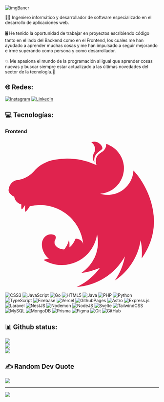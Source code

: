 <!-- ![github-header-image(1)](https://github.com/Juanqxk/Juanqxk/assets/86135476/713fa95e-a4c8-4385-bbd2-a3e7e186d228) -->
###
![imgBaner](https://github.com/Juanqx/Juanqx/assets/86135476/d1bc1baf-bc0b-4c33-ac21-56eb91b25f4f)

<!-- # 💫 Sobre Mí: -->
🧑‍💻 Ingeniero informático y desarrollador de software especializado en el desarrollo de aplicaciones web.
<br/><br/>
🖥️ He tenido la oportunidad de trabajar en proyectos escribiendo código tanto en el lado del Backend como en el Frontend, los cuales me han ayudado a aprender muchas cosas y me han impulsado a seguir mejorando e irme superando como persona y como desarrollador.
<br/><br/>
💥 Me apasiona el mundo de la programación al igual que aprender cosas nuevas y buscar siempre estar actualizado a las últimas novedades del sector de la tecnología.🎯

## 🌐 Redes:
[![Instagram](https://img.shields.io/badge/Instagram-%23E4405F.svg?style=for-the-badge&logo=Instagram&logoColor=white)](https://instagram.com/juanqx_) [![LinkedIn](https://img.shields.io/badge/LinkedIn-%230077B5.svg?style=for-the-badge&target=blank&logo=linkedin&logoColor=white)](https://linkedin.com/in/juanqx)

## 💻 Tecnologías:
### Frontend
<svg viewBox="0 0 264.6 255.6" xmlns="http://www.w3.org/2000/svg"><path d="M153.3 4.2c-1.8 0-3.5.4-5 1 3.3 2.1 5.1 5 6 8.3 0 .5.2.8.3 1.3l.1 1.1c.3 5.7-1.5 6.4-2.7 9.8-1.9 4.3-1.4 9 .9 12.7.2.5.4 1 .8 1.4-2.5-16.3 11.1-18.8 13.7-23.9.2-4.4-3.5-7.4-6.4-9.5a14.3 14.3 0 0 0-7.7-2.2zM174 8c-.3 1.5 0 1.1-.1 1.9l-.2 1.7-.4 1.5-.5 1.6-.8 1.5-.5.7-.4.6c-.3.5-.6 1-1 1.3-.3.4-.6.9-1 1.2l-1.3 1c-1.4 1.1-3 1.9-4.3 2.9-.5.3-1 .5-1.3 1-.5.2-.9.6-1.3 1l-1.1 1.2-1 1.3-.9 1.3-.7 1.5-.5 1.5a21 21 0 0 0-.5 1.6l-.1.9-.1.7-.1 1.7v1.1l.3 1.6c0 .6.1 1 .3 1.6l.5 1.5.4 1-14.8-5.8-7.5-2-4-1a120 120 0 0 0-11.8-1.7h-.4A115.5 115.5 0 0 0 87 34.9l-3 .6c-2 .3-3.9.8-5.7 1.2l-3 .8-2.7 1.2-2.2 1-.3.1-1.8 1-.5.1-2 1-1.2.7-.6.3-1.7 1-1.6 1-1.3.9-.1.1-1.3 1H58l-1 .8-.4.3-1 .8c0 .2-.1.2-.2.3l-1.2 1v.2c-.5.3-.9.7-1.2 1.1l-.2.1-1 1c0 .2-.3.3-.4.5l-1 1.1-.4.3-1.4 1.6-.2.2a38.1 38.1 0 0 1-7 6 48.9 48.9 0 0 1-12.1 6c-2.7.5-5.5 1.6-7.9 1.8l-1.6.2-1.6.4-1.6.6-1.5.7-1.4.9c-.5.3-1 .7-1.3 1.1-.5.3-1 .8-1.3 1.2l-1.1 1.3-1 1.4-.9 1.5-.7 1.7-.6 1.7-.3 1.5v.2L6 86.2v2.1a6.9 6.9 0 0 0 .7 2.4l.7 1.2.8 1.2a17.1 17.1 0 0 0 2.4 2c1.5 1.4 1.9 1.9 3.9 2.9l1 .5h.2v.4a13.3 13.3 0 0 0 1 3.1l.5 1.2.1.3a28.3 28.3 0 0 0 1.8 2.8l1 1.2 1.3 1.1h.1a14.2 14.2 0 0 0 5.4 3l.3.1.8.2c-.2 3.5-.3 6.8.3 8 .5 1.2 3.4-2.7 6.2-7.2-.4 4.4-.6 9.7 0 11.2.7 1.6 4.6-3.4 8-9a74.7 74.7 0 0 1 92 65.8c-.8-7-9.4-10.8-13.4-9.9-2 4.8-5.2 11-10.5 14.8.4-4.3.2-8.7-.7-13-1.4 6-4.2 11.5-8 16.3a18 18 0 0 1-15.5-7l-.5-.8-.5-1.4-.4-1.3V176c0-.5.1-1 .3-1.4 0-.4.2-.9.4-1.3l.8-1.4c1-3 1-5.6-1-7l-1.1-.7-.9-.3-.5-.2-1.4-.3a5 5 0 0 0-1.3-.2l-1.4-.1h-1l-1.4.2-1.4.3-1.3.4-1.3.6-1.3.7c-15 9.8-6 32.8 4.2 39.5-3.8.7-7.8 1.5-8.9 2.3l-.1.2a60.9 60.9 0 0 0 19.2 7.4 61.5 61.5 0 0 0 72.6-51.3l.4 1.7c.2 1.2.5 2.4.6 3.7l.2 1.7v.3l.2 1.6.1 2.2v5.4l-.1.8v1.5c-.2.2-.2.4-.2.5 0 .6 0 1-.2 1.5v.6c0 .7-.2 1.2-.3 1.9v.1l-.4 1.8v.2c0 .6-.2 1.2-.4 1.8v.2l-.5 1.8v.2l-.5 1.8v.1l-.6 2-.7 1.8-.8 1.9-.7 1.9c-.4.5-.6 1.2-1 1.8l-.1.4s0 .2-.2.2a61.2 61.2 0 0 1-18.1 21.7l-1.6 1.1c0 .2-.3.2-.4.4l-1.4 1 .2.3 2.7-.4h.1a137.7 137.7 0 0 0 6.5-1.2l.9-.2 1.3-.3 1.2-.3c6.4-1.5 12.7-3.7 18.7-6.2-10.2 14-24 25.3-40.1 32.8a103.2 103.2 0 0 0 83.1-52.6c-2.7 15-8.6 29.1-17.4 41.5a101.7 101.7 0 0 0 44.5-69.2c2.2 10.2 2.8 20.7 1.8 31.1 46.7-65 4-132.5-14-150.3l-.1-.3v.1l-.1-.1-.2 2.3a87 87 0 0 1-.6 4.3l-1.1 4.3a53.7 53.7 0 0 1-3.5 8 44 44 0 0 1-9.9 12l-1.5 1.4a36 36 0 0 1-7.4 4.7l-4 1.8a45.5 45.5 0 0 1-8.6 2.3l-4.4.6a49.7 49.7 0 0 1-11.9-.8l-4.3-1.1a48 48 0 0 0 20.7-6.8l3.6-2.6 3.3-2.9 3-3.2c1-1.1 1.9-2.3 2.7-3.5.2-.1.3-.4.4-.6l1.9-3.1a44.5 44.5 0 0 0 3.5-8c.4-1.4.8-2.9 1-4.3.3-1.5.6-2.9.7-4.3l.3-4.4-.1-3.1-.6-4.3c-.2-1.5-.5-3-1-4.4-.4-1.3-.8-2.7-1.4-4.1-.5-1.4-1.1-2.7-1.8-4l-2.2-3.8a71.3 71.3 0 0 0-5.5-6.9 40.4 40.4 0 0 0-12-8.6C178 9.3 176 8.6 174 8z" fill="#e0234e" fill-rule="evenodd"/></svg>

![CSS3](https://img.shields.io/badge/css3-%231572B6.svg?style=for-the-badge&logo=css3&logoColor=white) ![JavaScript](https://img.shields.io/badge/javascript-%23323330.svg?style=for-the-badge&logo=javascript&logoColor=%23F7DF1E) ![Go](https://img.shields.io/badge/go-%2300ADD8.svg?style=for-the-badge&logo=go&logoColor=white) ![HTML5](https://img.shields.io/badge/html5-%23E34F26.svg?style=for-the-badge&logo=html5&logoColor=white) ![Java](https://img.shields.io/badge/java-%23ED8B00.svg?style=for-the-badge&logo=openjdk&logoColor=white) ![PHP](https://img.shields.io/badge/php-%23777BB4.svg?style=for-the-badge&logo=php&logoColor=white) ![Python](https://img.shields.io/badge/python-3670A0?style=for-the-badge&logo=python&logoColor=ffdd54) ![TypeScript](https://img.shields.io/badge/typescript-%23007ACC.svg?style=for-the-badge&logo=typescript&logoColor=white) ![Firebase](https://img.shields.io/badge/firebase-%23039BE5.svg?style=for-the-badge&logo=firebase) ![Vercel](https://img.shields.io/badge/vercel-%23000000.svg?style=for-the-badge&logo=vercel&logoColor=white) ![GithubPages](https://img.shields.io/badge/github%20pages-121013?style=for-the-badge&logo=github&logoColor=white) ![Astro](https://img.shields.io/badge/astro-%232C2052.svg?style=for-the-badge&logo=astro&logoColor=white) ![Express.js](https://img.shields.io/badge/express.js-%23404d59.svg?style=for-the-badge&logo=express&logoColor=%2361DAFB) ![Laravel](https://img.shields.io/badge/laravel-%23FF2D20.svg?style=for-the-badge&logo=laravel&logoColor=white) ![NestJS](https://img.shields.io/badge/nestjs-%23E0234E.svg?style=for-the-badge&logo=nestjs&logoColor=white) ![Nodemon](https://img.shields.io/badge/NODEMON-%23323330.svg?style=for-the-badge&logo=nodemon&logoColor=%BBDEAD) ![NodeJS](https://img.shields.io/badge/node.js-6DA55F?style=for-the-badge&logo=node.js&logoColor=white) ![Svelte](https://img.shields.io/badge/svelte-%23f1413d.svg?style=for-the-badge&logo=svelte&logoColor=white) ![TailwindCSS](https://img.shields.io/badge/tailwindcss-%2338B2AC.svg?style=for-the-badge&logo=tailwind-css&logoColor=white) ![MySQL](https://img.shields.io/badge/mysql-4479A1.svg?style=for-the-badge&logo=mysql&logoColor=white) ![MongoDB](https://img.shields.io/badge/MongoDB-%234ea94b.svg?style=for-the-badge&logo=mongodb&logoColor=white) ![Prisma](https://img.shields.io/badge/Prisma-3982CE?style=for-the-badge&logo=Prisma&logoColor=white) ![Figma](https://img.shields.io/badge/figma-%23F24E1E.svg?style=for-the-badge&logo=figma&logoColor=white) ![Git](https://img.shields.io/badge/git-%23F05033.svg?style=for-the-badge&logo=git&logoColor=white) ![GitHub](https://img.shields.io/badge/github-%23121011.svg?style=for-the-badge&logo=github&logoColor=white)

## 📊 Github status:
![](https://github-readme-stats.vercel.app/api?username=juanncu&theme=nord&hide_border=false&include_all_commits=false&count_private=false)<br/>
![](https://github-readme-streak-stats.herokuapp.com/?user=juanncu&theme=nord&hide_border=false)<br/>
![](https://github-readme-stats.vercel.app/api/top-langs/?username=juanncu&theme=nord&hide_border=false&include_all_commits=false&count_private=false&layout=compact)

## ✍️ Random Dev Quote
![](https://quotes-github-readme.vercel.app/api?type=horizontal&theme=dark)

---
[![](https://visitcount.itsvg.in/api?id=Juanqxk&icon=0&color=0)](https://visitcount.itsvg.in)

<!-- Proudly created with GPRM ( https://gprm.itsvg.in ) -->
